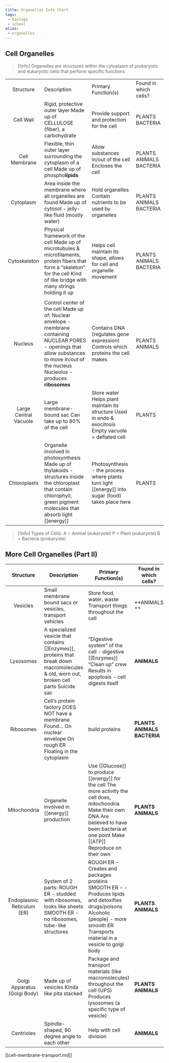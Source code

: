 ```yaml
---
title: Organelles Info Chart
tags:
 - biology
 - school
alias:
 - organelles
---
```


## Cell Organelles
>[!info] Organelles are structures within the cytoplasm of prokaryotic and eukaryotic cells that perform specific functions


|                       |                                                                                                                                                                                                     |                                                                                                         |                          |
| :-------------------: | --------------------------------------------------------------------------------------------------------------------------------------------------------------------------------------------------- | ------------------------------------------------------------------------------------------------------- | ------------------------ |
|       Structure       | Description                                                                                                                                                                                         | Primary Function(s)                                                                                     | Found in which cells?    |
|       Cell Wall       | Rigid, protective outer layer  Made up of CELLULOSE (fiber), a carbohydrate                                                                                                                         | Provide support and protection for the cell                                                             | PLANTS  BACTERIA         |
|     Cell Membrane     | Flexible, thin outer layer surrounding the cytoplasm of a cell  Made up of phospho**lipids**                                                                                                        | Allow substances in/out of the cell  Encloses the cell                                                  | PLANTS  ANIMALS BACTERIA |
|       Cytoplasm       | Area inside the membrane where all organelles are found Made up of cytosol \- jelly-like fluid (mostly water)                                                                                       | Hold organelles  Contain nutrients to be used by organelles                                             | PLANTS  ANIMALS BACTERIA |
|     Cytoskeleton      | Physical framework of the cell  Made up of microtubules & microfilaments, protein fibers that form a “skeleton” for the cell  Kind of like bridge with many strings holding it up                   | Helps cell maintain its shape, allows for cell and organelle movement                                   | PLANTS  ANIMALS BACTERIA |
|                       |                                                                                                                                                                                                     |                                                                                                         |                          |
|        Nucleus        | Control center of the cell  Made up of:  Nuclear envelope \- membrane containing NUCLEAR PORES \- openings that allow substances to move in/out of the nucleus  Nucleolus \- produces **ribosomes** | Contains DNA (regulates gene expression)  Controls which proteins the cell makes                        | PLANTS  ANIMALS          |
| Large Central Vacuole | Large membrane-bound sac  Can take up to 80% of the cell                                                                                                                                            | Store water Helps plant maintain its structure Used in endo & exocitosis Empty vacuole \= deflated cell | PLANTS                   |
|     Chloroplasts      | Organelle involved in photosynthesis Made up of thylakoids \- structures inside the chloroplast that contain chlorophyll, green pigment molecules that absorb light [[energy]]                      | Photosynthesis \- the process where plants turn light [[energy]] into sugar (food) takes place here     | PLANTS                   |

>[!info] Types of Cells:           A \=  Animal (eukaryote)         P \= Plant (eukaryote)          B \= Bacteria (prokaryote)     

## More Cell Organelles (Part II)

|          Structure           | Description                                                                                                                          | Primary Function(s)                                                                                                                                                                               | Found in which cells?           |
| :--------------------------: | ------------------------------------------------------------------------------------------------------------------------------------ | ------------------------------------------------------------------------------------------------------------------------------------------------------------------------------------------------- | ------------------------------- |
|           Vesicles           | Small membrane bound sacs or vesicles, transport vehicles                                                                            | Store food, water, waste Transport things throughout the cell                                                                                                                                     | **ANIMALS **                    |
|          Lysosomes           | A specialized vesicle that contains [[Enzymes]], proteins that break down macromolecules & old, worn out, broken cell parts  Suicide sac | “Digestive system” of the cell \- digestive [[Enzymes]] “Clean up” crew  Results in apoptosis \- cell digests itself                                                                                  | **ANIMALS**                     |
|          Ribosomes           | Cell’s protein factory DOES NOT have a membrane Found… On nuclear envelope  On rough ER  Floating in the cytoplasm                   | build proteins                                                                                                                                                                                    | **PLANTS    ANIMALS  BACTERIA** |
|         Mitochondria         | Organelle involved in [[energy]] production                                                                                          | Use [[Glucose]] to produce [[energy]] for the cell  The more activity the cell does, mitochondria Make their own DNA Are believed to have been bacteria at one point Make [[ATP]]  Reproduce on their own | **PLANTS    ANIMALS**           |
|  Endoplasmic Reticulum (ER)  | System of 2 parts:  ROUGH ER \- studded with ribosomes, looks like sheets  SMOOTH ER \- no ribosomes, tube-like structures           | ROUGH ER \-  Creates and packages proteins SMOOTH ER \- \- Produces lipids and detoxifies drugs/poisons  Alcoholic (people) \- more smooth ER Transports material in a vesicle to golgi body      | **PLANTS    ANIMALS**           |
| Golgi Apparatus (Golgi Body) | Made up of vesicles  Kinda like pita stacked                                                                                         | Package and transport materials (like macromolecules) throughout the cell  (UPS) Produces lysosomes (a specific type of vesicle)                                                                  | **PLANTS  ANIMALS**             |
|          Centrioles          | Spindle-shaped, 90 degree angle to each other                                                                                        | Help with cell division                                                                                                                                                                           | **ANIMALS**                     |



[[cell-membrane-transport.md]]
